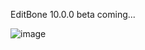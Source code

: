 EditBone 10.0.0 beta coming...

![image](https://cloud.githubusercontent.com/assets/11475177/7670745/b6eab5de-fcb9-11e4-9a92-244876d446cd.png)
